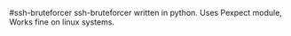 #ssh-bruteforcer
ssh-bruteforcer written in python. Uses Pexpect module, Works fine on linux systems.
